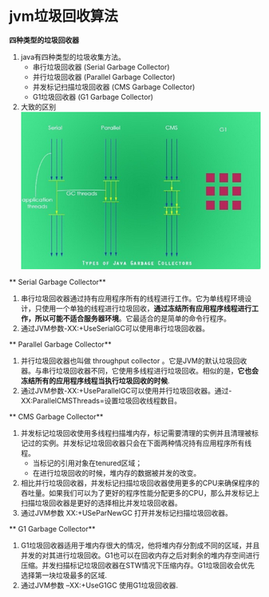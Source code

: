 jvm垃圾回收算法
============

**四种类型的垃圾回收器**

1. java有四种类型的垃圾收集方法。
    - 串行垃圾回收器 (Serial Garbage Collector)
    - 并行垃圾回收器 (Parallel Garbage Collector)
    - 并发标记扫描垃圾回收器 (CMS Garbage Collector)
    - G1垃圾回收器 (G1 Garbage Collector)
2. 大致的区别
    ![垃圾回收算法](../../imgs/garbage_collector.png)

** Serial Garbage Collector**

1. 串行垃圾回收器通过持有应用程序所有的线程进行工作。它为单线程环境设计，只使用一个单独的线程进行垃圾回收，**通过冻结所有应用程序线程进行工作，所以可能不适合服务器环境**。它最适合的是简单的命令行程序。
2. 通过JVM参数-XX:+UseSerialGC可以使用串行垃圾回收器。

** Parallel Garbage Collector**

1. 并行垃圾回收器也叫做 throughput collector 。它是JVM的默认垃圾回收器。与串行垃圾回收器不同，它使用多线程进行垃圾回收。相似的是，**它也会冻结所有的应用程序线程当执行垃圾回收的时候**.
2. 通过JVM参数-XX:+UseParallelGC可以使用并行垃圾回收器。通过-XX:ParallelCMSThreads=设置垃圾回收线程数目。

** CMS Garbage Collector**

1. 并发标记垃圾回收使用多线程扫描堆内存，标记需要清理的实例并且清理被标记过的实例。并发标记垃圾回收器只会在下面两种情况持有应用程序所有线程。
    - 当标记的引用对象在tenured区域；
    - 在进行垃圾回收的时候，堆内存的数据被并发的改变。
2. 相比并行垃圾回收器，并发标记扫描垃圾回收器使用更多的CPU来确保程序的吞吐量。如果我们可以为了更好的程序性能分配更多的CPU，那么并发标记上扫描垃圾回收器是更好的选择相比并发垃圾回收器。
3. 通过JVM参数 XX:+USeParNewGC 打开并发标记扫描垃圾回收器。

** G1 Garbage Collector**

1. G1垃圾回收器适用于堆内存很大的情况，他将堆内存分割成不同的区域，并且并发的对其进行垃圾回收。G1也可以在回收内存之后对剩余的堆内存空间进行压缩。并发扫描标记垃圾回收器在STW情况下压缩内存。G1垃圾回收会优先选择第一块垃圾最多的区域.
2. 通过JVM参数 –XX:+UseG1GC 使用G1垃圾回收器.
